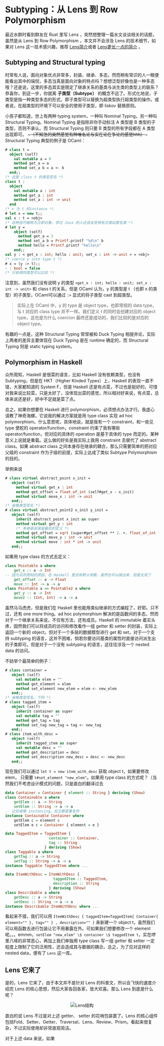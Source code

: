 <!-- +++
date = "2021-03-26"
title = "Subtyping：从 Lens 到 Row Polymorphism"
katex = true
series = ["OCaml","Haskell", "Row Poly", "programming"]
+++ -->

# Subtyping：从 Lens 到 Row Polymorphism

最近水群时看到群友在 Rust 里写 Lens ，突然想整理一篇水文谈谈相关的话题，虽然是从 Lens 到 Row Polymorphism ，本文并不会涉及 Lens 的技术细节，如果对 Lens 这一技术感兴趣，推荐 [Lens简介](https://zhuanlan.zhihu.com/p/337455794)或者 [Lens更长一点的简介](http://oleg.fi/gists/posts/2017-04-18-glassery.html) 。

## Subtyping and Structural typing

时常有人说，面向对象优点非常多，封装、继承、多态，然而稍有常识的人一眼便能看出其中的端倪，多态当真是面向对象的特点吗？想想泛型好像也是一种多态哦？还是说，这里的多态其实是限定了继承关系的基类与派生类的类型上的联系？恭喜你，到这一步，你就离 **子类型（Subtype）** 的概念不远了。形式化地说，子类型是指一种类型多态的形式，即子类型可以替换为超类型执行超类型的操作。或者说，在超类型的环境下可以安全的使用子类型，即 liskov 替换原则。

小孩子都知道，世上有两种 typing system，一种叫 Nominal Typing，另一种叫 Structural Typing。Nominal Typing 是指除非你手动标注 A 类型是 B 类型的子类型，否则不承认。而 Structural Typing 则只要 B 类型的所有字段都在 A 类型出现即可。 ~~~（不知怎的突然感觉有种唯名论与实在论在争论的感觉hhh）~~~ Structural Typing 典型的例子是 OCaml：

```OCaml
# class t = 
  object (self)
    val mutable a = 0
    method get_a = a
    method set_a b = a <- b
  end;; 
(* 这是 class t 的类型签名 *)
class t :
  object
    val mutable a : int
    method get_a : int
    method set_a : int -> unit
  end
(* x 为 t 的instance *)
# let x = new t;;
val x : t = <obj>
(* 这种技巧被称为立即对象，学过 Java 的人应该会觉得有点类似匿名类 *)
# let y =
    object (self)
      method get_a = 2
      method set_a b = Printf.printf "%d\n" b
      method hello = Printf.printf "hello\n"
    end;;
val y : < get_x : int; hello : unit; set_x : int -> unit > = <obj>
(* coerce y into type t *)
# x = (y :> t);;
- : bool = false
(* 只有相同类型可以比较 *)
```

注意到，虽然我们没有说明 y 的类型 `<get_x : int; hello : unit; set_x : int -> unit>` 和 class t 的关系，但是 OCaml 认为，y 的类型是 t （也即 x 的类型）的子类型，OCaml可以通过 `:>` 显式的将子类型 cast 到超类型。


> 实际上在 OCaml 中，y 的 type 是 object type，也即常规的 data type，与 t 对应的 class type 并不一样。我们定义 t 的同时会创建对应的 object type，这也是为什么 coercion 最终还是成功的，我们比较的是对应的 object type。

有趣的一点是，这种 Structural Typing 常常被和 Duck Typing 相提并论，实际上两者的差异主要体现在 Duck Typing 是在 runtime 确定的，而 Structural Typing 则是 static typing system。

## Polymorphism in Haskell

众所周知，Haskell 是很菜的语言，比如 Haskell 没有依赖类型，也没有 Subtyping，但是在 HKT（Higher Kinded Types）上，Haskell 的表现一直不错，大家都知道的 System F，但是 Haskell 还是有点菜，不过也是挺好的，可惜对我来说比较菜，只是太好了，没体现出菜的感觉，所以相对好来说，有点菜，总体来说还是好，好中不足就是菜了点。

总之，如果你想要在 Haskell 进行 polymorphism，必须想点办法才行。我虚心请教了神奇海螺，它说我的解决方案就是用 type class 实现 ad hoc polymorphism。什么意思呢，具体地说，就是我有一个 constraint，和一些见 type 使舵的 operator/function，constraint 约束了我有哪些 operator/function，但对应的具体的 operation 是基于具体的 type 而定的。某种意义上说就是重载。这么做的好处是我实际上我用 constraint 去替代了 abstract class。如果 abstract class 之间本身存在继承的耦合，那么只需要简单的把对应父级的 constraint 作为子级的前提，实际上达成了类似 Subtype Polymorphism 的目的。

举例来说

```OCaml
# class virtual abstract_point x_init = 
   object (self)
     method virtual get_x : int
     method get_offset = float_of_int (self#get_x - x_init)
     method virtual move_x : int -> unit
   end;;
(* 省略类型签名 *)
# class virtual abstract_point2 x_init y_init =
   object (self)
     inherit abstract_point x_init as super
     method virtual get_y : int
     (* 多继承会保留最后的定义 *)
     method get_offset = sqrt (super#get_offset ** 2. +. float_of_int (self#get_y - y_init) ** 2.)
     method virtual move_y : int -> unit
     method virtual move : int * int -> unit
   end;;
```

如果用 type class 的方式去定义：

```Haskell
class Pointable a where
    get_x :: a -> Int
-- 因为众所周知的原因，在 Haskell 里没有默认参数，虽然也可以搞出来，但是太烦了
    get_offset :: a -> Float
    move :: Int -> a -> a
class Pointable a => Pointable2 a where
    get_y :: a -> Int
    move2 :: (Int, Int) -> a -> a
```

虽然马马虎虎，但是我们在 Haskell 里也能用类似继承的方式编程了，好耶。只不过，还有 one more thing。ad hoc polymorphism 解决的是函数间的多态，然而对于一个继承关系来说，不仅有方法，还有成员。Haskell 的 immutable 着实头疼，固然我们可以将成员的访问和修改看作一组 getter 和 setter 的封装，实际上返回一个新的 object。但对于一个多层的数据模型进行 get 和 set，对于一个支持 subtyping 的语言，这并不困难，倘若你要访问基类的属性时直接访问派生出的子类即可。但是对于一个没有 subtyping 的语言，这往往涉及一个 nested data 的访问。

不妨举个最简单的例子：

```OCaml
# class container = 
   object (self)
     val mutable elem = ""
     method get_element = elem
     method set_element new_elem = elem <- new_elem
   end;;
(* 省略类型签名，下同 *)
# class tagged_item = 
   object (self)
     inherit container as super
     val mutable tag = ""
     method get_tag = tag
     method set_tag new_tag = tag <- new_tag
   end;;
# class item_with_desc = 
   object (self)
     inherit tagged_item as super
     val mutable desc = ""
     method get_description = desc
     method set_description new_desc = desc <- new_desc
   end;;
```

现在我们可以通过 `let t = new item_with_desc` 获取 object t，如果要修改 elem， 只需要 `t#set_element "new_elem"`。如果用 type class 的方式呢？（当然我们不考虑设计模式的问题，只是直白的翻译过去

```Haskell
data Container = Container { element :: String } deriving (Show)
class Containable a where
    getElem :: a -> String
    setElem :: String -> a -> a
-- 之后省略 instancing，反正都是重复的
instance Containable Container where
    getElem c = element c
    setElem e c = Container { element = e }

data TaggedItem = TaggedItem { 
                    container :: Container,
                    tag :: String 
                  } deriving (Show)
class Taggable a where
    getTag :: a -> String
    setTag :: String -> a -> a
instance Taggable TaggedItem where ...

data ItemWithDesc = ItemWithDesc { 
                      taggedItem :: TaggedItem,
                      description :: String 
                    } deriving (Show)
class Describable a where
    getDesc :: a -> String
    setDesc :: String -> a -> a
instance Describable ItemWithDesc where ...
```

看起来不错，我们可以用 `ItemWithDesc { taggedItem=TaggedItem{ Container{ element="" }, tag="" } , description="" }` 来新建一个 object t，虽然我们可以用函数去进行包装让它不用暴露在外。可如果我们想要修改一个 element 呢。。。emmm，`setElem "new_elem" \$ container \$ taggedItem t`，实在啰里八嗦的非常恶心，再加上我们单独用 type class 写一组 getter 和 setter 一定程度上限制了它的泛用性，还会造成其与数据的耦合。总之，为了应对这样的 nested data，便有了 `Lens` 这一库。

## Lens 它来了

是的，Lens 它来了，由于本文并不是针对 Lens 的科普文，所以会飞快的速度介绍完 Lens 的核心思想，然后大家各回各家，皆大欢喜。那么 Lens 到底是什么呢？

<center><img src="http://oleg.fi/gists/images/optics-hierarchy.svg" alt="Lens结构" /></center>

直白的说 Lens 不过是对上述 getter、 setter 的花哨包装罢了。Lens 的核心组件包括Fold、Setter、Getter、Traversal、Lens、Review、Prism。看起来很复杂，不过实际使用却非常直观简洁。

对于上述 data 来说，如果